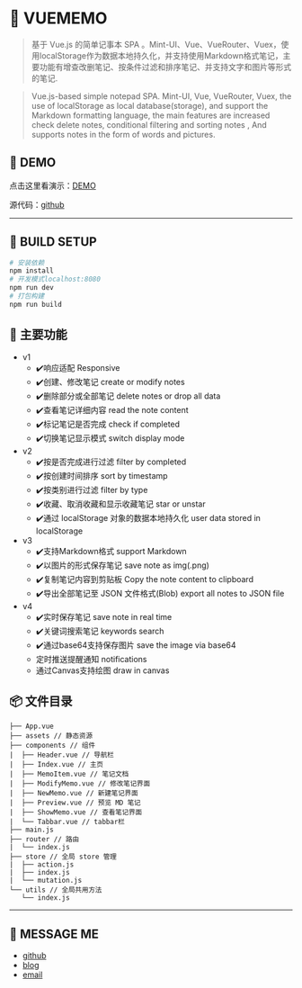 # 💯 VUEMEMO

> 基于 Vue.js 的简单记事本 SPA 。Mint-UI、Vue、VueRouter、Vuex，使用localStorage作为数据本地持久化，并支持使用Markdown格式笔记，主要功能有增查改删笔记、按条件过滤和排序笔记、并支持文字和图片等形式的笔记.

> Vue.js-based simple notepad SPA. Mint-UI, Vue, VueRouter, Vuex, the use of localStorage as local database(storage), and support the Markdown formatting language, the main features are increased check delete notes, conditional filtering and sorting notes , And supports notes in the form of words and pictures.

## 🚀 DEMO

点击这里看演示：[DEMO](http://alljs.cc:8080)

源代码：[github](https://github.com/oliyg/vuememo)

---

## 🚨 BUILD SETUP

``` bash
# 安装依赖
npm install
# 开发模式localhost:8080
npm run dev
# 打包构建
npm run build
```

## 🎯 主要功能

- v1
  - ✔️响应适配 Responsive
  - ✔️创建、修改笔记 create or modify notes
  - ✔️删除部分或全部笔记 delete notes or drop all data
  - ✔️查看笔记详细内容 read the note content
  - ✔️标记笔记是否完成 check if completed
  - ✔️切换笔记显示模式 switch display mode
- v2
  - ✔️按是否完成进行过滤 filter by completed
  - ✔️按创建时间排序 sort by timestamp
  - ✔️按类别进行过滤 filter by type
  - ✔️收藏、取消收藏和显示收藏笔记 star or unstar
  - ✔️通过 localStorage 对象的数据本地持久化 user data stored in localStorage
- v3
  - ✔️支持Markdown格式 support Markdown
  - ✔️以图片的形式保存笔记 save note as img(.png)
  - ✔️复制笔记内容到剪贴板 Copy the note content to clipboard
  - ✔️导出全部笔记至 JSON 文件格式(Blob)  export all notes to JSON file
- v4
  - ✔️实时保存笔记 save note in real time
  - ✔️关键词搜索笔记 keywords search
  - ✔️通过base64支持保存图片 save the image via base64
  - 定时推送提醒通知 notifications
  - 通过Canvas支持绘图 draw in canvas 

## 📦 文件目录

```
├── App.vue
├── assets // 静态资源
├── components // 组件
|  ├── Header.vue // 导航栏
|  ├── Index.vue // 主页
|  ├── MemoItem.vue // 笔记文档
|  ├── ModifyMemo.vue // 修改笔记界面
|  ├── NewMemo.vue // 新建笔记界面
|  ├── Preview.vue // 预览 MD 笔记
|  ├── ShowMemo.vue // 查看笔记界面
|  └── Tabbar.vue // tabbar栏
├── main.js
├── router // 路由
|  └── index.js
├── store // 全局 store 管理
|  ├── action.js
|  ├── index.js
|  └── mutation.js
└── utils // 全局共用方法
   └── index.js
```

---

## 🍎 MESSAGE ME

- [github](http://github.com/oliyg)
- [blog](http://alljs.cc)
- [email](billyangg@qq.com)